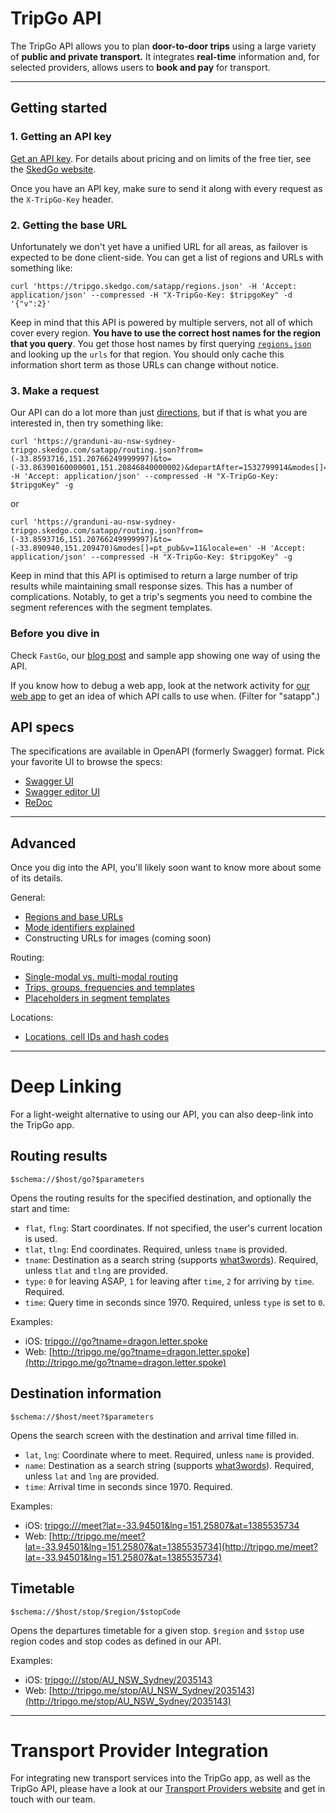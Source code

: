 # TripGo API

The TripGo API allows you to plan **door-to-door trips** using a large variety of **public and private transport.** It integrates **real-time** information and, for selected providers, allows users to **book and pay** for transport.

---

## Getting started

### 1. Getting an API key

[Get an API key](https://tripgo.3scale.net/signup?plan_ids[]=2357355863999).  For details about pricing and on limits of the free tier, see the [SkedGo website](https://skedgo.com/home/partnerships/tripgo-api/).

Once you have an API key, make sure to send it along with every request as the `X-TripGo-Key` header.

### 2. Getting the base URL

Unfortunately we don't yet have a unified URL for all areas, as failover is expected to be done client-side.  You can get a list of regions and URLs with something like:

```
curl 'https://tripgo.skedgo.com/satapp/regions.json' -H 'Accept: application/json' --compressed -H "X-TripGo-Key: $tripgoKey" -d '{"v":2}'
```

Keep in mind that this API is powered by multiple servers, not all of which cover every region. **You have to use the correct host names for the region that you query**. You get those host names by first querying [`regions.json`](https://skedgo.github.io/tripgo-api/#tag/Configuration%2Fpaths%2F~1regions.json%2Fpost) and looking up the `urls` for that region. You should only cache this information short term as those URLs can change without notice.

### 3. Make a request

Our API can do a lot more than just [directions](https://skedgo.github.io/tripgo-api/#tag/Routing%2Fpaths%2F~1routing.json%2Fget), but if that is what you are interested in, then try something like:

```
curl 'https://granduni-au-nsw-sydney-tripgo.skedgo.com/satapp/routing.json?from=(-33.8593716,151.20766249999997)&to=(-33.86390160000001,151.20846840000002)&departAfter=1532799914&modes[]=wa_wal&v=11&locale=en' -H 'Accept: application/json' --compressed -H "X-TripGo-Key: $tripgoKey" -g
```

or 

```
curl 'https://granduni-au-nsw-sydney-tripgo.skedgo.com/satapp/routing.json?from=(-33.8593716,151.20766249999997)&to=(-33.890940,151.209470)&modes[]=pt_pub&v=11&locale=en' -H 'Accept: application/json' --compressed -H "X-TripGo-Key: $tripgoKey" -g
```

Keep in mind that this API is optimised to return a large number of trip results while maintaining small response sizes. This has a number of complications. Notably, to get a trip's segments you need to combine the segment references with the segment templates.

### Before you dive in

Check `FastGo`, our [blog post](https://skedgo.github.io/fastgo-react-native/) and sample app showing one way of using the API.

If you know how to debug a web app, look at the network activity for [our web app](https://tripgo.com/) to get an idea of which API calls to use when.  (Filter for "satapp".)

## API specs

The specifications are available in OpenAPI (formerly Swagger) format. Pick your favorite UI to browse the specs:

- [Swagger UI](https://skedgo.github.io/tripgo-api/swagger/)
- [Swagger editor UI](http://editor.swagger.io/#/?import=http://skedgo.github.io/tripgo-api/tripgo.swagger.yaml)
- [ReDoc](https://skedgo.github.io/tripgo-api/)

---

## Advanced

Once you dig into the API, you'll likely soon want to know more about some of its details.

General:

- [Regions and base URLs](advanced.md#regions-and-base-urls)
- [Mode identifiers explained](advanced.md#mode-identifiers)
- Constructing URLs for images (coming soon)

Routing:

- [Single-modal vs. multi-modal routing](advanced.md#single-modal-vs-multi-modal-routing)
- [Trips, groups, frequencies and templates](advanced.md#trips-groups-frequencies-and-templates)
- [Placeholders in segment templates](advanced.md#placeholders-in-segment-templates)

Locations:

- [Locations, cell IDs and hash codes](advanced.md#locations-cell-ids-and-hash-codes)

---

# Deep Linking

For a light-weight alternative to using our API, you can also deep-link into the TripGo app.

## Routing results

`$schema://$host/go?$parameters`

Opens the routing results for the specified destination, and optionally the start and time:

- `flat`, `flng`: Start coordinates. If not specified, the user's current location is used.
- `tlat`, `tlng`: End coordinates. Required, unless `tname` is provided.
- `tname`: Destination as a search string (supports [what3words](http://what3words.com)). Required, unless `tlat` and `tlng` are provided.
- `type`: `0` for leaving ASAP, `1` for leaving after `time`, `2` for arriving by `time`. Required.
- `time`: Query time in seconds since 1970. Required, unless `type` is set to `0`.

Examples:

- iOS: [tripgo:///go?tname=dragon.letter.spoke](tripgo:///go?tname=dragon.letter.spoke)
- Web: [http://tripgo.me/go?tname=dragon.letter.spoke](http://tripgo.me/go?tname=dragon.letter.spoke)

## Destination information

`$schema://$host/meet?$parameters`

Opens the search screen with the destination and arrival time filled in.

- `lat`, `lng`: Coordinate where to meet. Required, unless `name` is provided.
- `name`: Destination as a search string (supports [what3words](http://what3words.com)). Required, unless `lat` and `lng` are provided.
- `time`: Arrival time in seconds since 1970. Required.

Examples:

- iOS: [tripgo:///meet?lat=-33.94501&lng=151.25807&at=1385535734](tripgo:///meet?lat=-33.94501&lng=151.25807&at=1385535734)
- Web: [http://tripgo.me/meet?lat=-33.94501&lng=151.25807&at=1385535734](http://tripgo.me/meet?lat=-33.94501&lng=151.25807&at=1385535734)


## Timetable

`$schema://$host/stop/$region/$stopCode`

Opens the departures timetable for a given stop. `$region` and `$stop` use region codes and stop codes as defined in our API.

Examples:

- iOS: [tripgo:///stop/AU_NSW_Sydney/2035143](tripgo:///stop/AU_NSW_Sydney/2035143)
- Web: [http://tripgo.me/stop/AU_NSW_Sydney/2035143](http://tripgo.me/stop/AU_NSW_Sydney/2035143)


---

# Transport Provider Integration

For integrating new transport services into the TripGo app, as well as the TripGo API, please have a look at our [Transport Providers website](https://skedgo.com/home/partnerships/transport-providers/) and get in touch with our team.
